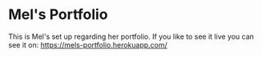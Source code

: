 # Mel's Portfolio
 This is Mel's set up regarding her portfolio. If you like to see it live you can see it on:
 https://mels-portfolio.herokuapp.com/

